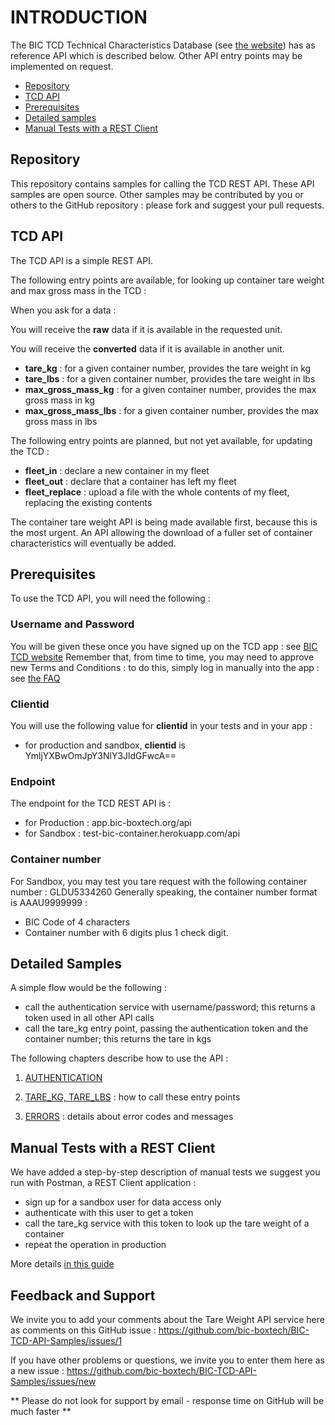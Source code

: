 # INTRODUCTION

The BIC TCD Technical Characteristics Database (see [the website](http://www.bic-boxtech.org)) has as reference API which is described below. Other API entry points may be implemented on request.

* [Repository](#repository)
* [TCD API](#api)
* [Prerequisites](#prerequisites)
* [Detailed samples](#samples)
* [Manual Tests with a REST Client](#manualtests)


## Repository <a id="repository"></a>

This repository contains samples for calling the TCD REST API. These API samples are open source. Other samples may be contributed by you or others to the GitHub repository : please fork and suggest your pull requests.


## TCD API <a id="api"></a>

The TCD API is a simple REST API.

The following entry points are available, for looking up container tare weight and max gross mass in the TCD :

When you ask for a data :

You will receive the **raw** data if it is available in the requested unit.

You will receive the **converted** data if it is available in another unit.

- **tare_kg**  : for a given container number, provides the tare weight in kg
- **tare_lbs** : for a given container number, provides the tare weight in lbs
- **max_gross_mass_kg**  : for a given container number, provides the max gross mass in kg
- **max_gross_mass_lbs** : for a given container number, provides the max gross mass in lbs

The following entry points are planned, but not yet available, for updating the TCD :
- **fleet_in** : declare a new container in my fleet
- **fleet_out** : declare that a container has left my fleet
- **fleet_replace** : upload a file with the whole contents of my fleet, replacing the existing contents

The container tare weight API is being made available first, because this is the most urgent.  An API allowing the download of a fuller set of container characteristics will eventually be added.


## Prerequisites <a id="prerequisites"></a>

To use the TCD API, you will need the following :

### **Username** and **Password**
You will be given these once you have signed up on the TCD app : see [BIC TCD website](http://www.bic-boxtech.org)
Remember that, from time to time, you may need to approve new Terms and Conditions : to do this, simply log in manually into the app : see [the FAQ](http://www.bic-boxtech.org/faqs)

### **Clientid**

You will use the following value for **clientid** in your tests and in your app :
- for production and sandbox, **clientid** is YmljYXBwOmJpY3NlY3JldGFwcA==

### Endpoint

The endpoint for the TCD REST API is :
- for Production : app.bic-boxtech.org/api
- for Sandbox : test-bic-container.herokuapp.com/api

### Container number

For Sandbox, you may test you tare request with the following container number : GLDU5334260
Generally speaking, the container number format is AAAU9999999 :
- BIC Code of 4 characters
- Container number with 6 digits plus 1 check digit.


## Detailed Samples <a id="samples"></a>

A simple flow would be the following :
- call the authentication service with username/password; this returns a token used in all other API calls
- call the tare_kg entry point, passing the authentication token and the container number; this returns the tare in kgs 

The following chapters describe how to use the API :

1. [AUTHENTICATION](../../wiki/Authentication)

2. [TARE_KG, TARE_LBS](../../wiki/Tare-Weight) : how to call these entry points

3. [ERRORS](../../wiki/Errors) : details about error codes and messages


## Manual Tests with a REST Client <a id="manualtests"></a>

We have added a step-by-step description of manual tests we suggest you run with Postman, a REST Client application :
- sign up for a sandbox user for data access only
- authenticate with this user to get a token
- call the tare_kg service with this token to look up the tare weight of a container
- repeat the operation in production

More details [in this guide](./ManualTests/ManualTests.mdown)


## Feedback and Support

We invite you to add your comments about the Tare Weight API service here as comments on this GitHub issue :
	https://github.com/bic-boxtech/BIC-TCD-API-Samples/issues/1
	
If you have other problems or questions, we invite you to enter them here as a new issue :
	https://github.com/bic-boxtech/BIC-TCD-API-Samples/issues/new

** Please do not look for support by email - response time on GitHub will be much faster **
